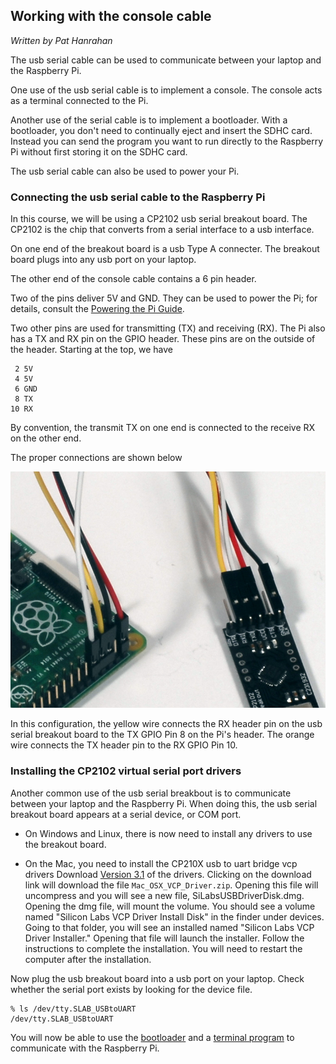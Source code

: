 ## Working with the console cable

*Written by Pat Hanrahan*

The usb serial cable can be used to communicate
between your laptop and the Raspberry Pi.

One use of the usb serial cable is to implement a console.
The console acts as a terminal connected to the Pi.

Another use of the serial cable is to implement
a bootloader. With a bootloader, you don't need
to continually eject and insert the SDHC card.
Instead you can send the program you want to
run directly to the Raspberry Pi without
first storing it on the SDHC card.

The usb serial cable can also be used to power your Pi.

### Connecting the usb serial cable to the Raspberry Pi 

In this course, we will be using a CP2102 usb serial breakout board.
The CP2102 is the chip that converts from a
serial interface to a usb interface.

On one end of the breakout board is a usb Type A connecter.
The breakout board plugs into any usb port on your laptop.

The other end of the console cable contains a 6 pin header.

Two of the pins deliver 5V and GND. 
They can be used to power the Pi;
for details, consult the [Powering the Pi Guide](power.md).

Two other pins are used for transmitting (TX)
and receiving (RX).
The Pi also has a TX and RX pin on the GPIO header.
These pins are on the outside of the header.
Starting at the top, we have

     2 5V
     4 5V
     6 GND
     8 TX 
    10 RX

By convention, the transmit TX on one end is connected
to the receive RX on the other end.

The proper connections are shown below

![Console cable](images/console.cable.zoom.jpg)

In this configuration, the yellow wire connects
the RX header pin on the usb serial breakout board
to the TX GPIO Pin 8 on the Pi's header.
The orange wire connects the TX header pin
to the RX GPIO Pin 10.

### Installing the CP2102 virtual serial port drivers

Another common use of the usb serial breakbout is to
communicate between your laptop and the Raspberry Pi.
When doing this, the usb serial breakout board appears
at a serial device, or COM port.

- On Windows and Linux, there is now need to install any
drivers to use the breakout board.

- On the Mac, you need to install the 
CP210X usb to uart bridge vcp drivers
Download [Version 3.1](https://www.silabs.com/products/mcu/Pages/USBtoUARTBridgeVCPDrivers.asp) of the drivers.
Clicking on the download link will download the
file `Mac_OSX_VCP_Driver.zip`.
Opening this file will uncompress and you will see a new file,
SiLabsUSBDriverDisk.dmg.
Opening the dmg file, will mount the volume.
You should see a volume named
"Silicon Labs VCP Driver Install Disk" in the finder under devices.
Going to that folder, you will see an installed named
"Silicon Labs VCP Driver Installer."
Opening that file will launch the installer.
Follow the instructions to complete the installation.
You will need to restart the computer after the installation.

Now plug the usb breakout board into a usb port on your laptop.
Check whether the serial port exists by looking for the device file.

    % ls /dev/tty.SLAB_USBtoUART
    /dev/tty.SLAB_USBtoUART

You will now be able to use the 
[bootloader](bootloader.md) and a 
[terminal program](terminal.md)
to communicate with the Raspberry Pi.

